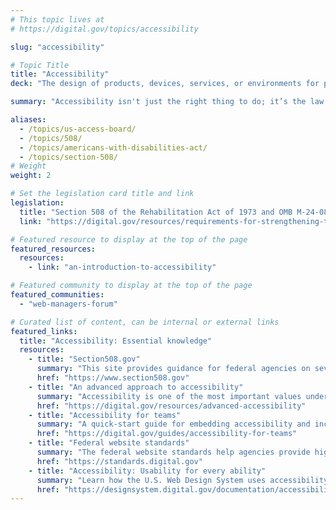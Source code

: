 ```yaml
---
# This topic lives at
# https://digital.gov/topics/accessibility

slug: "accessibility"

# Topic Title
title: "Accessibility"
deck: "The design of products, devices, services, or environments for people with disabilities"

summary: "Accessibility isn't just the right thing to do; it’s the law. The guidance, resources, and community you find here will help you deliver accessible digital products and services in the federal government."

aliases:
  - /topics/us-access-board/
  - /topics/508/
  - /topics/americans-with-disabilities-act/
  - /topics/section-508/
# Weight
weight: 2

# Set the legislation card title and link
legislation:
  title: "Section 508 of the Rehabilitation Act of 1973 and OMB M-24-08, Strengthening Digital Accessibility and the Management of Section 508 of the Rehabilitation Act"
  link: "https://digital.gov/resources/requirements-for-strengthening-the-federal-government-commitment-to-digital-accessibility/"

# Featured resource to display at the top of the page
featured_resources:
  resources:
    - link: "an-introduction-to-accessibility"

# Featured community to display at the top of the page
featured_communities:
  - "web-managers-forum"

# Curated list of content, can be internal or external links
featured_links:
  title: "Accessibility: Essential knowledge"
  resources: 
    - title: "Section508.gov"
      summary: "This site provides guidance for federal agencies on several topics in IT accessibility, including creating accessible websites and documents, accessibility testing, accessibility training, and accessibility in contracting and procurement."
      href: "https://www.section508.gov"
    - title: "An advanced approach to accessibility"
      summary: "Accessibility is one of the most important values underlying all the work that we do. This is a deeper look into accessibility: what to do, how to do it, and why it matters, especially in government."
      href: "https://digital.gov/resources/advanced-accessibility"
    - title: "Accessibility for teams"
      summary: "A quick-start guide for embedding accessibility and inclusive design practices into your team’s workflow."
      href: "https://digital.gov/guides/accessibility-for-teams"
    - title: "Federal website standards"
      summary: "The federal website standards help agencies provide high-quality, consistent digital experiences for everyone. They cover common visual technical elements and reflect user experience best practices."
      href: "https://standards.digital.gov"
    - title: "Accessibility: Usability for every ability"
      summary: "Learn how the U.S. Web Design System uses accessibility in its design language, components, guidance, and layouts."
      href: "https://designsystem.digital.gov/documentation/accessibility/"
---
```


